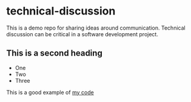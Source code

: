 # technical-discussion
This is a demo repo for sharing ideas around communication. Technical discussion can be critical in a software development project.

## This is a second heading

* One
* Two
* Three

This is a good example of [my code](https://gist.github.com/ktchandama/9a1d7df0719b97be59c4743a5fbde0b0.js)
